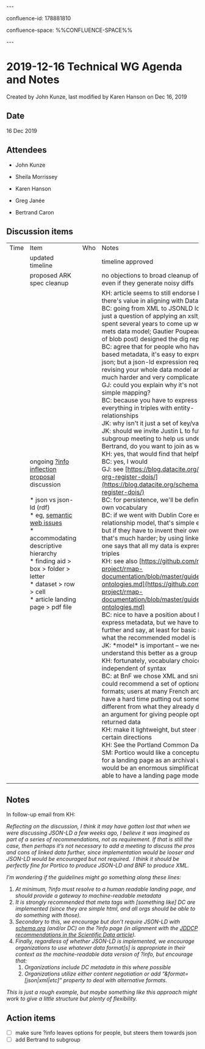 \---

confluence-id: 178881810

confluence-space: %%CONFLUENCE-SPACE%%

\---

2019-12-16 Technical WG Agenda and Notes
========================================

Created by John Kunze, last modified by Karen Hanson on Dec 16, 2019

Date
----

16 Dec 2019

Attendees
---------

*   John Kunze
    
*   Sheila Morrissey
    
*   Karen Hanson
*   Greg Janée
*   Bertrand Caron

Discussion items
----------------

|     |     |     |     |
| --- | --- | --- | --- |
| Time | Item | Who | Notes |
|     | updated timeline |     | timeline approved |
|     | proposed ARK spec cleanup |     | no objections to broad cleanup of spec, even if they generate noisy diffs |
|     | ongoing [?info inflection proposal](https://wiki.lyrasis.org/display/ARKs/Inflection+change+proposal) discussion<br><br>*   json vs json-ld (rdf)<br>    *   eg, [semantic web issues](http://www.lespetitescases.net/why-I-dont-use-semantic-web-technologies-anymore-even-if-they-still-influence-me)<br>*   accommodating descriptive hierarchy<br>    *   finding aid > box > folder > letter<br>    *   dataset > row > cell<br>    *   article landing page > pdf file |     | KH: article seems to still endorse RDF a bit; there's value in aligning with DataCite  <br>BC: going from XML to JSONLD logic isn't just a question of applying an xslt; we spent several years to come up with xml / mets data model; Gautier Poupeau (author of blob post) designed the dig repo at BnF  <br>BC: agree that for people who have XML-based metadata, it's easy to express it as json; but a json-ld expression requires revising your whole data model and so is much harder and very complicated  <br>GJ: could you explain why it's not just a simple mapping?  <br>BC: because you have to express everything in triples with entity-relationships  <br>JK: why isn't it just a set of key/value pairs?  <br>JK: should we invite Justin L to future subgroup meeting to help us understand? Bertrand, do you want to join as well?  <br>KH: yes, that would find that helpful  <br>BC: yes, I would  <br>GJ: see [https://blog.datacite.org/schema-org-register-dois/](https://blog.datacite.org/schema-org-register-dois/)  <br>BC: for persistence, we'll be defining our own vocabulary  <br>BC: if we went with Dublin Core entity-relationship model, that's simple enough; but if they have to invent their own model, that's much harder; by using linked data, one says that all my data is expressed as triples  <br>KH: see also [https://github.com/rmap-project/rmap-documentation/blob/master/guides/useful-ontologies.md](https://github.com/rmap-project/rmap-documentation/blob/master/guides/useful-ontologies.md)  <br>BC: nice to have a position about how we express metadata, but we have to go further and say, at least for basic metadata, what the recommended model is  <br>JK: \*model\* is important – we need to understand this better as a group  <br>KH: fortunately, vocabulary choice is independent of syntax  <br>BC: at BnF we chose XML and snippets; we could recommend a set of optional return formats; users at many French archives will have a hard time putting out something different from what they already do; this is an argument for giving people options for returned data  <br>KH: make it lightweight, but steer people in certain directions  <br>KH: See the Portland Common Data model  <br>SM: Portico would like a conceptual model for a landing page as an archival unit; it would be an enormous simplification to be able to have a landing page model for this |
|     |     |     |     |

Notes
-----

In follow-up email from KH:

_Reflecting on the discussion, I think it may have gotten lost that when we were discussing JSON-LD a few weeks ago, I believe it was imagined as part of a series of recommendations, not as requirement. If that is still the case, then perhaps it’s not necessary to add a meeting to discuss the pros and cons of linked data further, since implementation would be looser and JSON-LD would be encouraged but not required.  I think it should be perfectly fine for Portico to produce JSON-LD and BNF to produce XML._

_I’m wondering if the guidelines might go something along these lines:_

1.  _At minimum, ?info must resolve to a human readable landing page, and should provide a gateway to machine-readable metadata_
2.  _It is strongly recommended that meta tags with \[something like\] DC are implemented (since they are simple html, and all orgs should be able to do something with those)._
3.  _Secondary to this, we encourage but don’t require JSON-LD with [schema.org](http://schema.org) (and/or DC) on the ?info page (in alignment with the [JDDCP recommendations in the Scientific Data article](https://www.nature.com/articles/s41597-019-0031-8))._ 
4.  _Finally, regardless of whether JSON-LD is implemented, we encourage organizations to use whatever data format\[s\] is appropriate in their context as the machine-readable data version of ?info, but encourage that:_
    1.  _Organizations include DC metadata in this where possible_
    2.  _Organizations utilize either content negotiation or add “&format=\[json|xml|etc\]” property to deal with alternative formats._

_This is just a rough example, but maybe something like this approach might work to give a little structure but plenty of flexibility._

Action items
------------

- [ ] make sure ?info leaves options for people, but steers them towards json
- [ ] add Bertrand to subgroup
